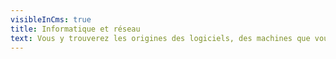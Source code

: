 ```yaml
---
visibleInCms: true
title: Informatique et réseau
text: Vous y trouverez les origines des logiciels, des machines que vous utilisez dans votre vie de tous les jours.
---
```

